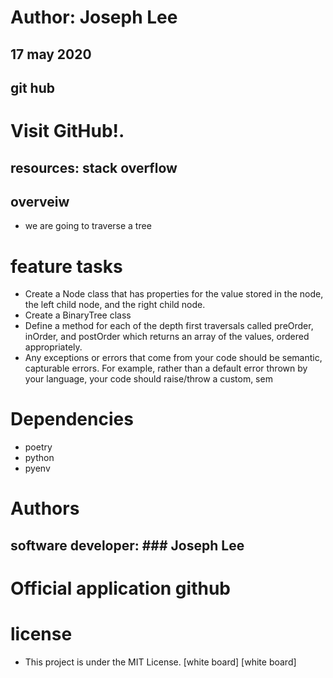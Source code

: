 # Author: Joseph Lee
## 17 may 2020
## git hub
# Visit GitHub!.
## resources: stack overflow
## overveiw
* we are going to traverse a tree
# feature tasks

* Create a Node class that has properties for the value stored in the node, the left child node, and the right child node.
* Create a BinaryTree class
* Define a method for each of the depth first traversals called preOrder, inOrder, and postOrder which returns an array of the values, ordered appropriately.
* Any exceptions or errors that come from your code should be semantic, capturable errors. For example, rather than a default error thrown by your language, your code should raise/throw a custom, sem

# Dependencies
* poetry
* python
* pyenv
# Authors
## software developer: ### Joseph Lee
# Official application github
# license
* This project is under the MIT License.
[white board]
[white board]
